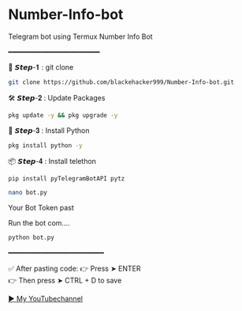 # Number-Info-bot
Telegram bot using Termux Number Info Bot 

━━━━━━━━━━━━━━━━━━━━━━

📲 𝙎𝙩𝙚𝙥-𝟏 : git clone 

```bash
git clone https://github.com/blackehacker999/Number-Info-bot.git
```
🛠️ 𝙎𝙩𝙚𝙥-𝟐 : Update Packages

```bash
pkg update -y && pkg upgrade -y

```
🐍 𝙎𝙩𝙚𝙥-𝟑 : Install Python
```bash
pkg install python -y
```
📦 𝙎𝙩𝙚𝙥-𝟒 : Install telethon

```bash
pip install pyTelegramBotAPI pytz
```
```bash
nano bot.py
```
Your Bot Token past 

Run the bot com....
```bash
python bot.py
```
━━━━━━━━━━━━━━━━━━━━━━━

✅ After pasting code:
👉 Press ➤ ENTER  
👉 Then press ➤ CTRL + D to save

[▶️ My YouTubechannel](https://youtube.com/@cyberamarjitofficial?si=GCHLFsXZkcxMb63A)
